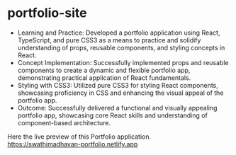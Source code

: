 # portfolio-site

- Learning and Practice: Developed a portfolio application using React, TypeScript, and pure CSS3 as a means to practice and solidify understanding of props, reusable components, and styling concepts in React.
- Concept Implementation: Successfully implemented props and reusable components to create a dynamic and flexible portfolio app, demonstrating practical application of React fundamentals.
- Styling with CSS3: Utilized pure CSS3 for styling React components, showcasing proficiency in CSS and enhancing the visual appeal of the portfolio app.
- Outcome: Successfully delivered a functional and visually appealing portfolio app, showcasing core React skills and understanding of component-based architecture.

Here the live preview of this Portfolio application. <br />
https://swathimadhavan-portfolio.netlify.app
